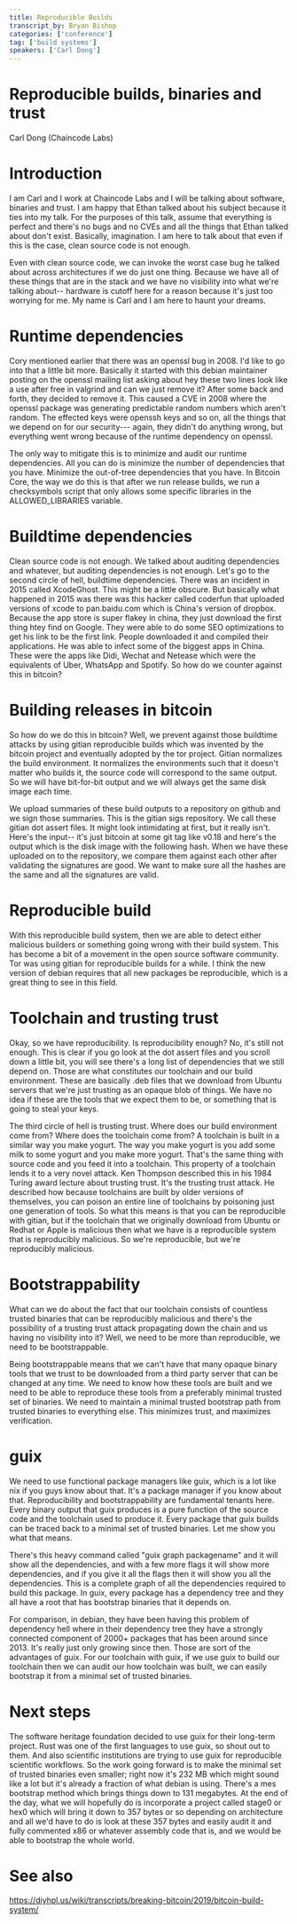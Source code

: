 ```yaml
---
title: Reproducible Builds
transcript_by: Bryan Bishop
categories: ['conference']
tag: ['build systems']
speakers: ['Carl Dong']
---
```


# Reproducible builds, binaries and trust

Carl Dong (Chaincode Labs)

# Introduction

I am Carl and I work at Chaincode Labs and I will be talking about software, binaries and trust. I am happy that Ethan talked about his subject because it ties into my talk. For the purposes of this talk, assume that everything is perfect and there's no bugs and no CVEs and all the things that Ethan talked about don't exist. Basically, imagination. I am here to talk about that even if this is the case, clean source code is not enough.

Even with clean source code, we can invoke the worst case bug he talked about across architectures if we do just one thing. Because we have all of these things that are in the stack and we have no visibility into what we're talking about-- hardware is cutoff here for a reason because it's just too worrying for me. My name is Carl and I am here to haunt your dreams.

# Runtime dependencies

Cory mentioned earlier that there was an openssl bug in 2008. I'd like to go into that a little bit more. Basically it started with this debian maintainer posting on the openssl mailing list asking about hey these two lines look like a use after free in valgrind and can we just remove it? After some back and forth, they decided to remove it. This caused a CVE in 2008 where the openssl package was generating predictable random numbers which aren't random. The effected keys were openssh keys and so on, all the things that we depend on for our security--- again, they didn't do anything wrong, but everything went wrong because of the runtime dependency on openssl.

The only way to mitigate this is to minimize and audit our runtime dependencies. All you can do is minimize the number of dependencies that you have. Minimize the out-of-tree dependencies that you have. In Bitcoin Core, the way we do this is that after we run release builds, we run a checksymbols script that only allows some specific libraries in the ALLOWED\_LIBRARIES variable.

# Buildtime dependencies

Clean source code is not enough. We talked about auditing dependencies and whatever, but auditing dependencies is not enough. Let's go to the second circle of hell, buildtime dependencies. There was an incident in 2015 called XcodeGhost. This might be a little obscure. But basically what happened in 2015 was there was this hacker called coderfun that uploaded versions of xcode to pan.baidu.com which is China's version of dropbox. Because the app store is super flakey in china, they just download the first thing htey find on Google. They were able to do some SEO optimizations to get his link to be the first link. People downloaded it and compiled their applications. He was able to infect some of the biggest apps in China. These were the apps like Didi, Wechat and Netease which were the equivalents of Uber, WhatsApp and Spotify. So how do we counter against this in bitcoin?

# Building releases in bitcoin

So how do we do this in bitcoin? Well, we prevent against those buildtime attacks by using gitian reproducible builds which was invented by the bitcoin project and eventually adopted by the tor project. Gitian normalizes the build environment. It normalizes the environments such that it doesn't matter who builds it, the source code will correspond to the same output. So we will have bit-for-bit output and we will always get the same disk image each time.

We upload summaries of these build outputs to a repository on github and we sign those summaries. This is the gitian sigs repository. We call these gitian dot assert files. It might look intimidating at first, but it really isn't. Here's the input-- it's just bitcoin at some git tag like v0.18 and here's the output which is the disk image with the following hash. When we have these uploaded on to the repository, we compare them against each other after validating the signatures are good. We want to make sure all the hashes are the same and all the signatures are valid.

# Reproducible build

With this reproducible build system, then we are able to detect either malicious builders or something going wrong with their build system. This has become a bit of a movement in the open source software community. Tor was using gitian for reproducible builds for a while. I think the new version of debian requires that all new packages be reproducible, which is a great thing to see in this field.

# Toolchain and trusting trust

Okay, so we have reproducibility. Is reproducibility enough? No, it's still not enough.  This is clear if you go look at the dot assert files and you scroll down a little bit, you will see there's a long list of dependencies that we still depend on. Those are what constitutes our toolchain and our build environment. These are basically .deb files that we download from Ubuntu servers that we're just trusting as an opaque blob of things. We have no idea if these are the tools that we expect them to be, or something that is going to steal your keys.

The third circle of hell is trusting trust. Where does our build environment come from? Where does the toolchain come from? A toolchain is built in a similar way you make yogurt. The way you make yogurt is you add some milk to some yogurt and you make more yogurt. That's the same thing with source code and you feed it into a toolchain. This property of a toolchain lends it to a very novel attack. Ken Thompson described this in his 1984 Turing award lecture about trusting trust. It's the trusting trust attack. He described how because toolchains are built by older versions of themselves, you can poison an entire line of toolchains by poisoning just one generation of tools. So what this means is that you can be reproducible with gitian, but if the toolchain that we originally download from Ubuntu or Redhat or Apple is malicious then what we have is a reproducible system that is reproducibly malicious. So we're reproducible, but we're reproducibly malicious.

# Bootstrappability

What can we do about the fact that our toolchain consists of countless trusted binaries that can be reproducibly malicious and there's the possibility of a trusting trust attack propagating down the chain and us having no visibility into it? Well, we need to be more than reproducible, we need to be bootstrappable.

Being bootstrappable means that we can't have that many opaque binary tools that we trust to be downloaded from a third party server that can be changed at any time. We need to know how these tools are built and we need to be able to reproduce these tools from a preferably minimal trusted set of binaries. We need to maintain a minimal trusted bootstrap path from trusted binaries to everything else. This minimizes trust, and maximizes verification.

# guix

We need to use functional package managers like guix, which is a lot like nix if you guys know about that. It's a package manager if you know about that. Reproducibility and bootstrappability are fundamental tenants here. Every binary output that guix produces is a pure function of the source code and the toolchain used to produce it. Every package that guix builds can be traced back to a minimal set of trusted binaries. Let me show you what that means.

There's this heavy command called "guix graph packagename" and it will show all the dependencies, and with a few more flags it will show more dependencies, and if you give it all the flags then it will show you all the dependencies. This is a complete graph of all the dependencies required to build this package. In guix, every package has a dependency tree and they all have a root that has bootstrap binaries that it depends on.

For comparison, in debian, they have been having this problem of dependency hell where in their dependency tree they have a strongly connected component of 2000+ packages that has been around since 2013. It's really just only growing since then. Those are sort of the advantages of guix. For our toolchain with guix, if we use guix to build our toolchain then we can audit our how toolchain was built, we can easily bootstrap it from a minimal set of trusted binaries.

# Next steps

The software heritage foundation decided to use guix for their long-term project. Rust was one of the first languages to use guix, so shout out to them. And also scientific institutions are trying to use guix for reproducible scientific workflows. So the work going forward is to make the minimal set of trusted binaries even smaller; right now it's 232 MB which might sound like a lot but it's already a fraction of what debian is using. There's a mes bootstrap method which brings things down to 131 megabytes. At the end of the day, what we will hopefully do is incorporate a project called stage0 or hex0 which will bring it down to 357 bytes or so depending on architecture and all we'd have to do is look at these 357 bytes and easily audit it and fully commented x86 or whatever assembly code that is, and we would be able to bootstrap the whole world.

# See also

<https://diyhpl.us/wiki/transcripts/breaking-bitcoin/2019/bitcoin-build-system/>

